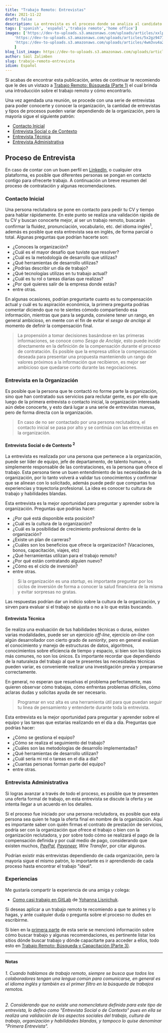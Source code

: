 ```yaml
---
title: "Trabajo Remoto: Entrevistas"
date: 2021-11-22
draft: false
description: La entrevista es el proceso donde se analiza al candidato para comprobar su idoneidad para uan posición laboral, mientras que el aspirante debe aprovechar la oportunidad para destacar sus habilidades
tags: ['spanish', 'español','trabajo remoto','home office']
images: ['https://dev-to-uploads.s3.amazonaws.com/uploads/articles/xxlpdfj8lxdzn0e24zqs.png',
    'https://dev-to-uploads.s3.amazonaws.com/uploads/articles/5x2gz9471clw7fx3cssz.jpg', 
    'https://dev-to-uploads.s3.amazonaws.com/uploads/articles/4wm3vu4a2jkd4rn2ijcb.jpg'
    ]
blog_list_image: https://dev-to-uploads.s3.amazonaws.com/uploads/articles/xxlpdfj8lxdzn0e24zqs.png
author: Saúl Zalimben
slug: trabajo-remoto-entrevista
idiom: Español
---
```

Si acabas de encontrar esta publicación, antes de continuar te recomiendo que le des un vistazo a [Trabajo Remoto: Búsqueda (Parte 1)](blog/spanish/posts/trabajo-remoto-buscar/) el cual brinda una introducción sobre el trabajo remoto y cómo encontrarlo.

Una vez agendada una reunión, se procede con una serie de entrevistas para poder conocerte y conocer la organización, la cantidad de entrevistas y tipos de procesos pueden variar dependiendo de la organización, pero la mayoría sigue el siguiente patrón:
- [Contacto Inicial](#contacto-inicial)
- [Entrevista Social o de Contexto](#entrevista-social-o-de-contexto-2)
- [Entrevista Técnica](#entrevista-técnica)
- [Entrevista Administrativa](#entrevista-administrativa)

## Proceso de Entrevista
En caso de contar con un buen perfil en [LinkedIn](http://linkedin.com), o cualquier otra plataforma, es posible que diferentes personas se pongan en contacto contigo para ofrecerte trabajo. A continuación un breve resumen del proceso de contratación y algunas recomendaciones.

### Contacto Inicial
Una persona reclutadora se pone en contacto para pedir tu CV y tiempo para hablar rápidamente. En este punto se realiza una validación rápida de tu CV y buscan conocerte mejor, al ser un trabajo remoto, buscarán  confirmar la fluidez, pronunciación, vocabulario, etc. del idioma inglés<sup>1</sup>, además es posible que esta entrevista sea en inglés, de forma parcial o total.
Algunas preguntas que podrían hacerte son:
- ¿Conoces la organización?
- ¿Cuál es el mayor desafío que tuviste que resolver?
- ¿Cuál es la metodología de desarrollo que utilizas?
- ¿Qué herramientas de desarrollo utilizas?
- ¿Podrías describir un día de trabajo?
- ¿Qué tecnologías utilizas en tu trabajo actual?
- ¿Cuál es tu rol o tareas diarias que realizas?
- ¿Por qué quieres salir de la empresa donde estás?
- entre otras.

En algunas ocasiones, podrían preguntarte cuanto es tu compensación actual y cuál es tu aspiración económica, la primera pregunta podrías comentar diciendo que no te sientes cómodo compartiendo esa información, mientras que para la segunda, conviene tener un rango, en general ambicioso, en mente con el fin de evitar el *sesgo de anclaje* al momento de definir la compensación final.

<!-- Sesgo de Anclaje en la definición de compensación -->
> 
> La propensión a tomar decisiones basándose en las primeras informaciones, se conoce como *Sesgo de Anclaje*, esto puede incidir directamente en la definición de la compensación durante el proceso de contratación. Es posible que la empresa utilice la compensación deseada para presentar una propuesta manteniendo un rango de valores próximos a la información que recibieron, es mejor ser ambicioso que quedarse corto durante las negociaciones.
>

### Entrevista en la Organización

Es posible que la persona que te contactó no forme parte la organización, sino que han contratado sus servicios para reclutar gente, es por ello que luego de la primera entrevista o contacto inicial, la organización interesada aún debe conocerte, y esto dará lugar a una serie de entrevistas nuevas, pero de forma directa con la organización.

>
>En caso de no ser contactado por una persona reclutadora, el contacto inicial se pasa por alto y se continúa con las entrevistas en la organización. 
>

#### Entrevista Social o de Contexto <sup>2</sup>
La entrevista es realizada por una persona que pertenece a la organización, puede ser líder de equipo, jefe de departamento, de talento humano, o simplemente responsable de las contrataciones, es la persona que ofrece el trabajo. 
Esta persona tiene un buen entendimiento de las necesidades de la organización, por lo tanto volverá a validar tus conocimientos y confirmar que se alinean con lo solicitado, además puede pedir que compartas tus experiencias y trayectoria profesional. La idea es conocer tu cultura de trabajo y habilidades blandas.

Esta entrevista es la mejor oportunidad para preguntar y aprender sobre la organización. Preguntas que podrías hacer:
- ¿Por qué está disponible esta posición? 
- ¿Cuál es la cultura de la organización?
- ¿Cuál es la posibilidad de crecimiento profesional dentro de la organización?
- ¿Existe un plan de carreras?
- ¿Cuáles son los beneficios que ofrece la organización? (Vacaciones, bonos, capacitación, viajes, etc)
- ¿Qué herramientas utilizan para el trabajo remoto?
- ¿Por qué están contratando alguien nuevo?
- ¿Cómo es el ciclo de inversión?
- entre otras.

>
> Si la organización es una *startup*, es importante preguntar por los ciclos de inversión de forma a conocer la salud financiera de la misma y evitar sorpresas no gratas.
>

Las respuestas podrían dar un indicio sobre la cultura de la organización, y sirven para evaluar si el trabajo se ajusta o no a lo que estás buscando.

#### Entrevista Técnica
Se realiza una evaluación de tus habilidades técnicas o duras, existen varias modalidades, puede ser un ejercicio *off-line*, ejercicio *on-line* con algún desarrollador con cierto grado de *seniority*, pero en general evalúan el conocimiento y manejo de estructuras de datos, algoritmos, conocimientos sobre eficiencia de tiempo y espacio, si bien son los tópicos más comunes, no son los únicos.
Es importante recordar que dependiendo de la naturaleza del trabajo al que te presentes las necesidades técnicas pueden variar, es conveniente realizar una investigación previa y prepararse correctamente.

En general, no esperan que resuelvas el problema perfectamente, mas quieren observar cómo trabajas, cómo enfrentas problemas difíciles, cómo aclaras dudas y solicitas ayuda de ser necesario.

>
> Programar en voz alta es una herramienta útil para que puedan seguir tu linea de pensamiento y entenderte durante toda la entrevista.
>

Esta entrevista es la mejor oportunidad para preguntar y aprender sobre el equipo y las tareas que estarías realizando en el día a día. Preguntas que podrías hacer:
- ¿Cómo se gestiona el equipo?
- ¿Cómo se realiza el seguimiento del trabajo?
- ¿Cuáles son las metodologías de desarrollo implementadas?
- ¿Qué herramientas de desarrollo utilizan?
- ¿Cuál sería mi rol o tareas en el día a día?
- ¿Cuantas personas forman parte del equipo?
- entre otras.

### Entrevista Administrativa
Si logras avanzar a través de todo el proceso, es posible que te presenten una oferta formal de trabajo, en esta entrevista se discute la oferta y se intenta llegar a un acuerdo en los detalles.

Si el proceso fue iniciado por una persona reclutadora, es posible que esta persona sea quien te haga la oferta final en nombre de la organización. Aquí es importante saber con quién firmas el contrato de prestación de servicios, podría ser con la organización que ofrece el trabajo o bien con la organización reclutadora, y por sobre todo cómo se realizará el pago de la compensación definida y por cuál medio de pago, considerando que existen muchos, *[PayPal](http://www.paypal.com/), [Payoneer](https://www.payoneer.com/), Wire Transfer*, por citar algunos.

Podrían existir más entrevistas dependiendo de cada organización, pero la mayoría sigue el mismo patrón, lo importante es ir aprendiendo de cada proceso hasta encontrar el trabajo "ideal".

### Experiencias
Me gustaría compartir la experiencia de una amiga y colega: 
- [Como casi trabajo en GitLab](https://yolile.medium.com/?p=5683820235e4) de [Yohanna Lisnichuk](https://twitter.com/YohaLisnichuk).

Si deseas aplicar a un trabajo remoto te recomiendo a que te animes y lo hagas, y ante cualquier duda o pregunta sobre el proceso no dudes en escribirme.

Si bien en la [primera parte](blog/spanish/posts/trabajo_remoto_buscar/) de esta serie se mencionó información sobre cómo buscar trabajo y algunas recomendaciones, es pertinente listar los sitios dónde buscar trabajo y dónde capacitarte para acceder a ellos, todo esto en [Trabajo Remoto: Búsqueda y Capacitación (Parte 3)](blog/spanish/posts/trabajo_remoto_buscar_capacitar/).

****

#### Notas

###### 1. Cuando hablamos de trabajo remoto, siempre se busca que todos los colaboradores tengan una lengua común para comunicarse, en general es el idioma inglés y también es el primer filtro en la búsqueda de trabajos remotos.

###### 2. Considerando que no existe una nomenclatura definida para este tipo de entrevista, lo defino como "Entrevista Social o de Contexto" pues en ella se realiza una validación de los aspectos sociales del trabajo, cultura de trabajo, organización y habilidades blandas, y tampoco lo quise denominar "Primera Entrevista".